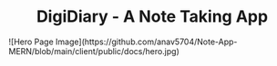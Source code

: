 <h1 align='center'>DigiDiary - A Note Taking App</h1>
![Hero Page Image](https://github.com/anav5704/Note-App-MERN/blob/main/client/public/docs/hero.jpg)
